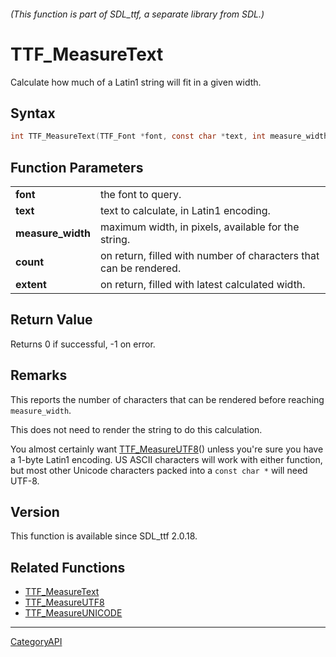 ###### (This function is part of SDL_ttf, a separate library from SDL.)
# TTF_MeasureText

Calculate how much of a Latin1 string will fit in a given width.

## Syntax

```c
int TTF_MeasureText(TTF_Font *font, const char *text, int measure_width, int *extent, int *count);

```

## Function Parameters

|                       |                                                                   |
| --------------------- | ----------------------------------------------------------------- |
| **font**              | the font to query.                                                |
| **text**              | text to calculate, in Latin1 encoding.                            |
| **measure_width**     | maximum width, in pixels, available for the string.               |
| **count**             | on return, filled with number of characters that can be rendered. |
| **extent**            | on return, filled with latest calculated width.                   |

## Return Value

Returns 0 if successful, -1 on error.

## Remarks

This reports the number of characters that can be rendered before reaching
`measure_width`.

This does not need to render the string to do this calculation.

You almost certainly want [TTF_MeasureUTF8](TTF_MeasureUTF8)() unless
you're sure you have a 1-byte Latin1 encoding. US ASCII characters will
work with either function, but most other Unicode characters packed into a
`const char *` will need UTF-8.

## Version

This function is available since SDL_ttf 2.0.18.

## Related Functions

* [TTF_MeasureText](TTF_MeasureText)
* [TTF_MeasureUTF8](TTF_MeasureUTF8)
* [TTF_MeasureUNICODE](TTF_MeasureUNICODE)

----
[CategoryAPI](CategoryAPI)

